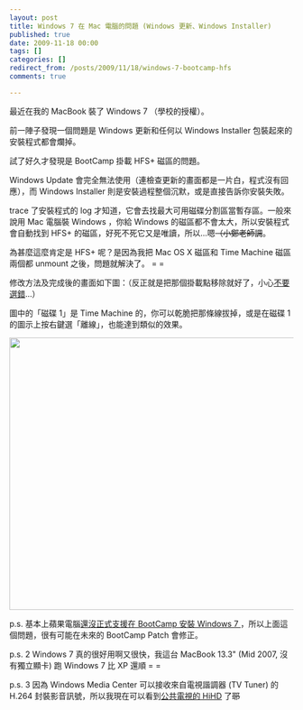 ```yaml
---
layout: post
title: Windows 7 在 Mac 電腦的問題 (Windows 更新、Windows Installer)
published: true
date: 2009-11-18 00:00
tags: []
categories: []
redirect_from: /posts/2009/11/18/windows-7-bootcamp-hfs
comments: true

---
```


最近在我的 MacBook 裝了 Windows 7 （學校的授權）。

前一陣子發現一個問題是 Windows 更新和任何以 Windows Installer 包裝起來的安裝程式都會爛掉。

試了好久才發現是 BootCamp 掛載 HFS+ 磁區的問題。

Windows Update 會完全無法使用（連檢查更新的畫面都是一片白，程式沒有回應），而 Windows Installer 則是安裝過程整個沉默，或是直接告訴你安裝失敗。

trace 了安裝程式的 log 才知道，它會去找最大可用磁碟分割區當暫存區。一般來說用 Mac 電腦裝 Windows ，你給 Windows 的磁區都不會太大，所以安裝程式會自動找到 HFS+ 的磁區，好死不死它又是唯讀，所以...嗯<span style="text-decoration:line-through;">（小鄭老師調</span>。

為甚麼這麼肯定是 HFS+ 呢？是因為我把 Mac OS X 磁區和 Time Machine 磁區兩個都 unmount 之後，問題就解決了。 = =

修改方法及完成後的畫面如下圖：（反正就是把那個掛載點移除就好了，小心<span style="text-decoration:underline;">不要選錯</span>…）

圖中的「磁碟 1」是 Time Machine 的，你可以乾脆把那條線拔掉，或是在磁碟 1 的圖示上按右鍵選「離線」，也能達到類似的效果。

<a href="http://chitsaou.files.wordpress.com/2009/11/e89ea2e5b995e68a93e59c96-2009-11-18-20-59-47.png"><img class="aligncenter size-full wp-image-692" title="Windows 7 移除 HFS+ 掛載點" src="http://chitsaou.files.wordpress.com/2009/11/e89ea2e5b995e68a93e59c96-2009-11-18-20-59-47.png" alt="" width="700" height="483" /></a>

p.s. 基本上蘋果電腦<a href="http://support.apple.com/kb/HT3920?viewlocale=zh_TW">還沒正式支援在 BootCamp 安裝 Windows 7 </a>，所以上面這個問題，很有可能在未來的 BootCamp Patch 會修正。

p.s. 2 Windows 7 真的很好用啊又很快，我這台 MacBook 13.3" (Mid 2007, 沒有獨立顯卡) 跑 Windows 7 比 XP 還順 = =

p.s. 3 因為 Windows Media Center 可以接收來自電視諧調器 (TV Tuner) 的 H.264 封裝影音訊號，所以我現在可以看到<a href="http://hihd.pts.org.tw">公共電視的 HiHD</a> 了~~耶~~
